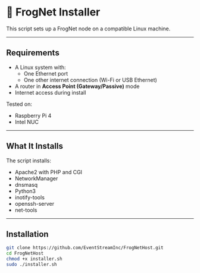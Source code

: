 # 🐸 FrogNet Installer

This script sets up a FrogNet node on a compatible Linux machine.

---

## Requirements

- A Linux system with:
  - One Ethernet port
  - One other internet connection (Wi-Fi or USB Ethernet)
- A router in **Access Point (Gateway/Passive)** mode
- Internet access during install

Tested on:
- Raspberry Pi 4
- Intel NUC

---

## What It Installs

The script installs:
- Apache2 with PHP and CGI
- NetworkManager
- dnsmasq
- Python3
- inotify-tools
- openssh-server
- net-tools

---

## Installation

```bash
git clone https://github.com/EventStreamInc/FrogNetHost.git
cd FrogNetHost
chmod +x installer.sh
sudo ./installer.sh
